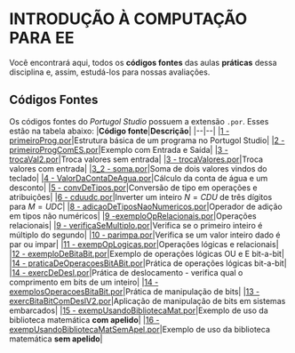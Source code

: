 # INTRODUÇÃO À COMPUTAÇÃO PARA EE

Você encontrará aqui, todos os **códigos fontes** das aulas **práticas** dessa disciplina e, assim, estudá-los para nossas avaliações.


## Códigos Fontes
Os códigos fontes do *Portugol Studio* possuem a extensão `.por`. Esses estão na tabela abaixo:
|**Código fonte**|**Descrição**|
|--|--|
|[1 - primeiroProg.por](https://github.com/StelmoNetto/IPEE/blob/main/1%C2%BA%20assunto/1%20-%20primeiroProg.por "1 - primeiroProg.por")|Estrutura básica de um programa no Portugol Studio|
|[2 - primeiroProgComES.por](https://github.com/StelmoNetto/IPEE/blob/main/1%C2%BA%20assunto/2%20-%20primeiroProgComES.por "2 - primeiroProgComES.por")|Exemplo com Entrada e Saída|
|[3 - trocaVal2.por](https://github.com/StelmoNetto/IPEE/blob/main/1%C2%BA%20assunto/3%20-%20trocaVal2.por "3 - trocaVal2.por")|Troca valores sem entrada|
|[3 - trocaValores.por](https://github.com/StelmoNetto/IPEE/blob/main/1%C2%BA%20assunto/3%20-%20trocaValores.por "3 - trocaValores.por")|Troca valores com entrada|
|[3_2 - soma.por](https://github.com/StelmoNetto/IPEE/blob/main/1%C2%BA%20assunto/3_2%20-%20soma.por "3_2 - soma.por")|Soma de dois valores vindos do teclado|
|[4 - ValorDaContaDeAgua.por](https://github.com/StelmoNetto/IPEE/blob/main/1%C2%BA%20assunto/4%20-%20ValorDaContaDeAgua.por "4 - ValorDaContaDeAgua.por")|Cálculo da conta de água e um desconto|
|[5 - convDeTipos.por](https://github.com/StelmoNetto/IPEE/blob/main/1%C2%BA%20assunto/5%20-%20convDeTipos.por "5 - convDeTipos.por")|Conversão de tipo em operações e atribuições|
|[6 - cduudc.por](https://github.com/StelmoNetto/IPEE/blob/main/1%C2%BA%20assunto/6%20-%20cduudc.por "6 - cduudc.por")|Inverter um inteiro $N=CDU$ de três dígitos para $M=UDC$|
|[8 - adicaoDeTiposNaoNumericos.por](https://github.com/StelmoNetto/IPEE/blob/main/1%C2%BA%20assunto/8%20-%20adicaoDeTiposNaoNumericos.por "8 - adicaoDeTiposNaoNumericos.por")|Operador de adição em tipos não numéricos|
|[9 -exemploOpRelacionais.por](https://github.com/StelmoNetto/IPEE/blob/main/1%C2%BA%20assunto/9%20-exemploOpRelacionais.por "9 -exemploOpRelacionais.por")|Operações relacionais|
|[9 - verificaSeMultiplo.por](https://github.com/StelmoNetto/IPEE/blob/main/1%C2%BA%20assunto/9%20-%20verificaSeMultiplo.por "9 - verificaSeMultiplo.por")|Verifica se o primeiro inteiro é múltiplo do segundo|
|[10 - parimpa.por](https://github.com/StelmoNetto/IPEE/blob/main/1%C2%BA%20assunto/10%20-%20parimpa.por "10 - parimpa.por")|Verifica se um valor inteiro dado é par ou impar|
|[11 - exempOpLogicas.por](https://github.com/StelmoNetto/IPEE/blob/main/1%C2%BA%20assunto/11%20-%20exempOpLogicas.por "11 - exempOpLogicas.por")|Operações lógicas e relacionais|
|[12 - exemploDeBitaBit.por](https://github.com/StelmoNetto/IPEE/blob/main/1%C2%BA%20assunto/12%20-%20exemploDeBitaBit.por "12 - exemploDeBitaBit.por")|Exemplo de operações lógicas OU e E bit-a-bit|
|[14 - praticaDeOperacoesBitABit.por](https://github.com/StelmoNetto/IPEE/blob/main/1%C2%BA%20assunto/14%20-%20praticaDeOperacoesBitABit.por "14 - praticaDeOperacoesBitABit.por")|Prática de operações lógicas bit-a-bit|
|[14 - exercDeDesl.por](https://github.com/StelmoNetto/IPEE/blob/main/1%C2%BA%20assunto/14%20-%20exercDeDesl.por "14 - exercDeDesl.por")|Prática de deslocamento - verifica qual o comprimento em bits de um inteiro|
|[14 - exemplosOperacoesBitaBit.por](https://github.com/StelmoNetto/IPEE/blob/main/1%C2%BA%20assunto/14%20-%20exemplosOperacoesBitaBit.por "14 - exemplosOperacoesBitaBit.por")|Prática de manipulação de bits|
|[13 - exercBitaBitComDeslV2.por](https://github.com/StelmoNetto/IPEE/blob/main/1%C2%BA%20assunto/13%20-%20exercBitaBitComDeslV2.por "13 - exercBitaBitComDeslV2.por")|Aplicação de manipulação de bits em sistemas embarcados|
|[15 - exempUsandoBibliotecaMat.por](https://github.com/StelmoNetto/IPEE/blob/main/1%C2%BA%20assunto/15%20-%20exempUsandoBibliotecaMat.por "15 - exempUsandoBibliotecaMat.por")|Exemplo de uso da biblioteca matemática **com apelido**|
|[16 - exempUsandoBibliotecaMatSemApel.por](https://github.com/StelmoNetto/IPEE/blob/main/1%C2%BA%20assunto/16%20-%20exempUsandoBibliotecaMatSemApel.por "16 - exempUsandoBibliotecaMatSemApel.por")|Exemplo de uso da biblioteca matemática **sem apelido**|